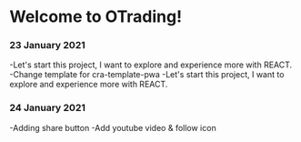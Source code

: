 <h1>Welcome to OTrading!</h1>

<h3>23 January 2021</h3>
-Let's start this project, I want to explore and experience more with REACT.
-Change template for cra-template-pwa
-Let's start this project, I want to explore and experience more with REACT.

<h3>24 January 2021</h3>
-Adding share button
-Add youtube video & follow icon